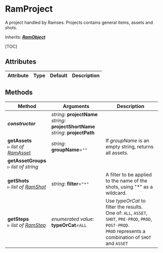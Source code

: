 # RamProject

A project handled by Ramses. Projects contains general items, assets and shots.

Inherits: [***RamObject***](ram_object.md)

[TOC]

## Attributes

| Attribute | Type | Default | Description |
| --- | --- | --- | --- |

## Methods

| Method | Arguments | Description |
| --- | --- | --- |
| ***constructor*** | *string*: **projectName**<br />*string*: **projectShortName**<br />*string*: **projectPath** | |
| **getAssets**<br />▹ *list of [RamAsset](ram_asset.md)* | *string*: **groupName**=`""`| If *groupName* is an empty string, returns all assets. |
| **getAssetGroups**<br />▹ *list of string* | | |
| **getShots**<br />▹ *list of [RamShot](ram_shot.md)* | *string*: **filter**=`"*"` | A filter to be applied to the name of the shots, using "*" as a wildcard. |
| **getSteps**<br />▹ *list of [RamStep](ram_step.md)* | *enumerated value*: **typeOrCat**=`ALL` | Use *typeOrCat* to filter the results.<br />One of: `ALL`, `ASSET`, `SHOT`, `PRE-PROD`, `PROD`, `POST-PROD`.<br />`PROD` represents a combination of `SHOT` and `ASSET` |

